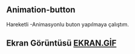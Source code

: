 <h2>Animation-button</h2>
<p>Hareketli -Animasyonlu buton yapılmaya çalıştım.</p>
<h2>Ekran Görüntüsü</a>
<a href="https://github.com/Huseyin-pektas/Animation-button/blob/main/Screen.gif">EKRAN.GİF</a>
